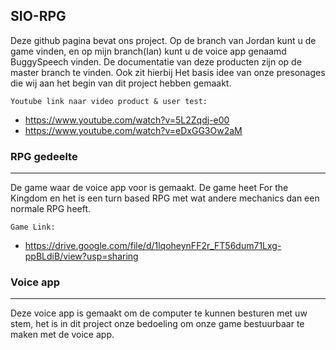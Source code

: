 ## SIO-RPG
Deze github pagina bevat ons project. Op de branch van Jordan kunt u de game vinden, en op mijn branch(Ian) kunt u de voice app genaamd BuggySpeech vinden. De documentatie van deze producten zijn op de master branch te vinden. Ook zit hierbij Het basis idee van onze presonages die wij aan het begin van dit project hebben gemaakt.

```Youtube link naar video product & user test:```
* https://www.youtube.com/watch?v=5L2Zqdj-e00
* https://www.youtube.com/watch?v=eDxGG3Ow2aM

### RPG gedeelte
---
De game waar de voice app voor is gemaakt. De game heet For the Kingdom en het is een turn based RPG met wat andere mechanics dan een normale RPG heeft.

```Game Link:```

* https://drive.google.com/file/d/1lqoheynFF2r_FT56dum71Lxg-ppBLdiB/view?usp=sharing

### Voice app
---
Deze voice app is gemaakt om de computer te kunnen besturen met uw stem, het is in dit project onze bedoeling om onze game bestuurbaar te maken met de voice app.
